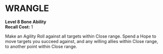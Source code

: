 # WRANGLE

**Level 8 Bone Ability**  
**Recall Cost:** 1

Make an Agility Roll against all targets within Close range. Spend a Hope to move targets you succeed against, and any willing allies within Close range, to another point within Close range.
